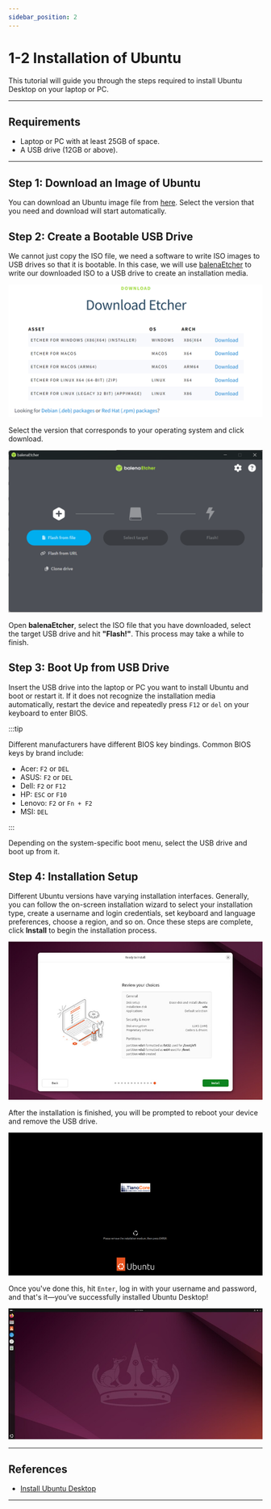 ```yaml
---
sidebar_position: 2
---
```


# 1-2 Installation of Ubuntu

This tutorial will guide you through the steps required to install Ubuntu Desktop on your laptop or PC.  

---

## Requirements

- Laptop or PC with at least 25GB of space.
- A USB drive (12GB or above).

---

## Step 1: Download an Image of Ubuntu
You can download an Ubuntu image file from [here](https://mirror.twds.com.tw/ubuntu-releases/). Select the version that you need and download will start automatically.  

## Step 2: Create a Bootable USB Drive
We cannot just copy the ISO file, we need a software to write ISO images to USB drives so that it is bootable. In this case, we will use [balenaEtcher](https://etcher.balena.io/) to write our downloaded ISO to a USB drive to create an installation media.  

![balenaEtcher](./img/1-2-0.png)

Select the version that corresponds to your operating system and click download.  

![balenaUI](./img/1-2-1.png)

Open **balenaEtcher**, select the ISO file that you have downloaded, select the target USB drive and hit **"Flash!"**. This process may take a while to finish.  

## Step 3: Boot Up from USB Drive
Insert the USB drive into the laptop or PC you want to install Ubuntu and boot or restart it. If it does not recognize the installation media automatically, restart the device and repeatedly press `F12` or `del` on your keyboard to enter BIOS.

:::tip

Different manufacturers have different BIOS key bindings. Common BIOS keys by brand include:
- Acer: `F2` or `DEL`
- ASUS: `F2` or `DEL`
- Dell: `F2` or `F12`
- HP: `ESC` or `F10`
- Lenovo: `F2` or `Fn + F2`
- MSI: `DEL`

:::

Depending on the system-specific boot menu, select the USB drive and boot up from it.

## Step 4: Installation Setup
Different Ubuntu versions have varying installation interfaces. Generally, you can follow the on-screen installation wizard to select your installation type, create a username and login credentials, set keyboard and language preferences, choose a region, and so on. Once these steps are complete, click **Install** to begin the installation process. 

![install0](./img/1-2-2.png)

After the installation is finished, you will be prompted to reboot your device and remove the USB drive.  

![install1](./img/1-2-3.png)

Once you've done this, hit `Enter`, log in with your username and password, and that's it—you’ve successfully installed Ubuntu Desktop!

![install2](./img/1-2-4.png)

---

## References

- [Install Ubuntu Desktop](https://ubuntu.com/tutorials/install-ubuntu-desktop#1-overview)

---